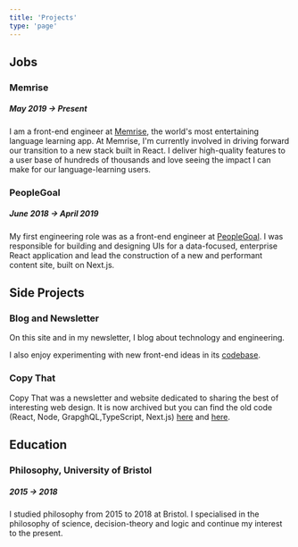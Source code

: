 ```yaml
---
title: 'Projects'
type: 'page'
---
```


## Jobs

### Memrise

##### May 2019 → Present

I am a front-end engineer at [Memrise](https://memrise.com/), the
world's most entertaining language learning app. At Memrise, I'm
currently involved in driving forward our transition to a new stack
built in React. I deliver high-quality features to a user base of
hundreds of thousands and love seeing the impact I can make for our
language-learning users.

### PeopleGoal

##### June 2018 → April 2019

My first engineering role was as a front-end engineer at
[PeopleGoal](https://peoplegoal.com). I was responsible for building
and designing UIs for a data-focused, enterprise React application and
lead the construction of a new and performant content site, built on
Next.js.

## Side Projects

### Blog and Newsletter

On this site and in my newsletter, I blog about technology and
engineering.

I also enjoy experimenting with new front-end ideas in its
[codebase](https://github.com/mulholio/jmulholland-dot-com).

### Copy That

Copy That was a newsletter and website dedicated to sharing the best
of interesting web design. It is now archived but you can find the old
code (React, Node, GrapghQL,TypeScript, Next.js)
[here](https://github.com/mulholio/copy-that-front) and
[here](https://github.com/mulholio/copy-that-back).

## Education

### Philosophy, University of Bristol

##### 2015 → 2018

I studied philosophy from 2015 to 2018 at Bristol. I specialised in
the philosophy of science, decision-theory and logic and continue my
interest to the present.
